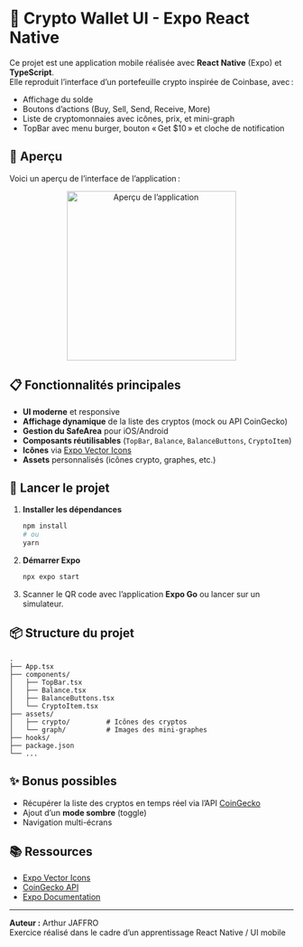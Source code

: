 # 💸 Crypto Wallet UI - Expo React Native

Ce projet est une application mobile réalisée avec **React Native** (Expo) et **TypeScript**.  
Elle reproduit l’interface d’un portefeuille crypto inspirée de Coinbase, avec :

- Affichage du solde
- Boutons d’actions (Buy, Sell, Send, Receive, More)
- Liste de cryptomonnaies avec icônes, prix, et mini-graph
- TopBar avec menu burger, bouton « Get $10 » et cloche de notification

## 👀 Aperçu

Voici un aperçu de l’interface de l’application :

<div align="center">
  <img src="./assets/preview.png" alt="Aperçu de l’application" width="300" />
</div>

<!--
Remplace `preview.png` par le nom de ton image d’aperçu si besoin.
Tu peux aussi mettre une capture d’écran du simulateur ou de ton téléphone.
-->

## 📋 Fonctionnalités principales

- **UI moderne** et responsive
- **Affichage dynamique** de la liste des cryptos (mock ou API CoinGecko)
- **Gestion du SafeArea** pour iOS/Android
- **Composants réutilisables** (`TopBar`, `Balance`, `BalanceButtons`, `CryptoItem`)
- **Icônes** via [Expo Vector Icons](https://docs.expo.dev/guides/icons/)
- **Assets** personnalisés (icônes crypto, graphes, etc.)

## 🚀 Lancer le projet

1. **Installer les dépendances**
   ```sh
   npm install
   # ou
   yarn
   ```

2. **Démarrer Expo**
   ```sh
   npx expo start
   ```

3. Scanner le QR code avec l’application **Expo Go** ou lancer sur un simulateur.

## 📦 Structure du projet

```
.
├── App.tsx
├── components/
│   ├── TopBar.tsx
│   ├── Balance.tsx
│   ├── BalanceButtons.tsx
│   └── CryptoItem.tsx
├── assets/
│   ├── crypto/         # Icônes des cryptos
│   └── graph/          # Images des mini-graphes
├── hooks/
├── package.json
└── ...
```

## ✨ Bonus possibles

- Récupérer la liste des cryptos en temps réel via l’API [CoinGecko](https://www.coingecko.com/en/api)
- Ajout d’un **mode sombre** (toggle)
- Navigation multi-écrans

## 📚 Ressources

- [Expo Vector Icons](https://docs.expo.dev/guides/icons/)
- [CoinGecko API](https://www.coingecko.com/en/api)
- [Expo Documentation](https://docs.expo.dev/)

---

**Auteur :** Arthur JAFFRO  
Exercice réalisé dans le cadre d’un apprentissage React Native / UI mobile
